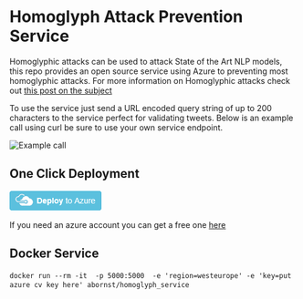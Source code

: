 # Homoglyph Attack Prevention Service
Homoglyphic attacks can be used to attack State of the Art NLP models, this repo provides an open source service using Azure to preventing most homoglyphic attacks. For more information on Homoglyphic attacks check out [this post on the subject](https://medium.com/@aribornstein/homoglyph-attack-prevention-with-ocr-a6741ee7c9cd)

To use the service just send a URL encoded query string of up to 200 characters to the service perfect for validating tweets. Below is an example call using curl be sure to use your own service endpoint.

![Example call](https://cdn-images-1.medium.com/max/800/1*pyYdiHRBelu5YCBRGS2UrQ.png)

## One Click Deployment

<a href="https://portal.azure.com/#create/Microsoft.Template/uri/https%3A%2F%2Fraw.githubusercontent.com%2Faribornstein%2FHomoglyphAttackPreventionService%2Fmaster%2Fazuredeploy.json" target="_blank">
<img src="https://raw.githubusercontent.com/Azure/azure-quickstart-templates/master/1-CONTRIBUTION-GUIDE/images/deploytoazure.png"/>
</a>

If you need an azure account you can get a free one [here](https://azure.microsoft.com/en-us/offers/ms-azr-0044p/?WT.mc_id=medium-blog-abornst)

## Docker Service 
```
docker run --rm -it  -p 5000:5000  -e 'region=westeurope' -e 'key=put azure cv key here' abornst/homoglyph_service
```
